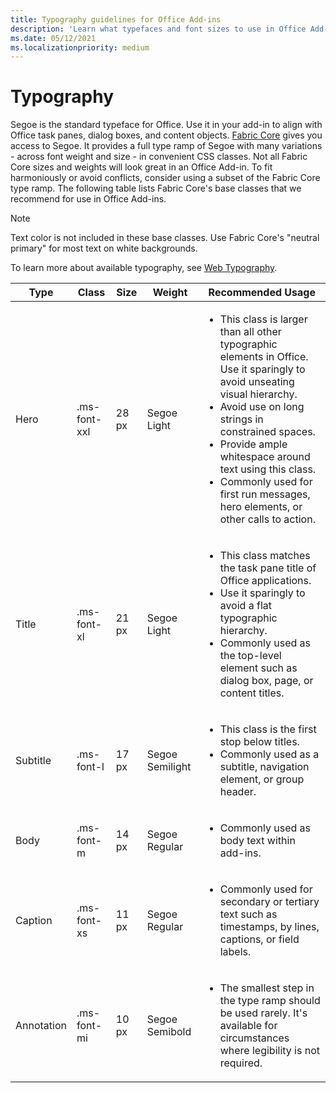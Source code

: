 ```yaml
---
title: Typography guidelines for Office Add-ins
description: 'Learn what typefaces and font sizes to use in Office Add-ins.'
ms.date: 05/12/2021
ms.localizationpriority: medium
---
```


# Typography

Segoe is the standard typeface for Office. Use it in your add-in to align with Office task panes, dialog boxes, and content objects. [Fabric Core](fabric-core.md) gives you access to Segoe. It provides a full type ramp of Segoe with many variations - across font weight and size - in convenient CSS classes. Not all Fabric Core sizes and weights will look great in an Office Add-in. To fit harmoniously or avoid conflicts, consider using a subset of the Fabric Core type ramp. The following table lists Fabric Core's base classes that we recommend for use in Office Add-ins.

> [!NOTE]
> Text color is not included in these base classes. Use Fabric Core's "neutral primary" for most text on white backgrounds.
>
> To learn more about available typography, see [Web Typography](https://developer.microsoft.com/fluentui#/styles/web/typography).

|Type |Class |Size |Weight |Recommended Usage |
|------ |----- |---- |------ |----------------- |
|Hero|.ms-font-xxl |28 px | Segoe Light |<ul><li>This class is larger than all other typographic elements in Office. Use it sparingly to avoid unseating visual hierarchy.</li><li>Avoid use on long strings in constrained spaces.</li><li>Provide ample whitespace around text using this class.</li><li>Commonly used for first run messages, hero elements, or other calls to action.</li></ul> |
|Title|.ms-font-xl |21 px |Segoe Light | <ul><li>This class matches the task pane title of Office applications.</li><li>Use it sparingly to avoid a flat typographic hierarchy.</li><li>Commonly used as the top-level element such as dialog box, page, or content titles.</li></ul> |
|Subtitle|.ms-font-l |17 px |Segoe Semilight | <ul><li>This class is the first stop below titles.</li><li>Commonly used as a subtitle, navigation element, or group header.</li><ul> |
|Body|.ms-font-m |14 px |Segoe Regular |<ul><li>Commonly used as body text within add-ins.</li><ul>|
|Caption|.ms-font-xs |11 px | Segoe Regular |<ul><li>Commonly used for secondary or tertiary text such as timestamps, by lines, captions, or field labels.</li><ul>|
|Annotation|.ms-font-mi |10 px |Segoe Semibold |<ul><li>The smallest step in the type ramp should be used rarely. It's available for circumstances where legibility is not required.</li><ul>|
